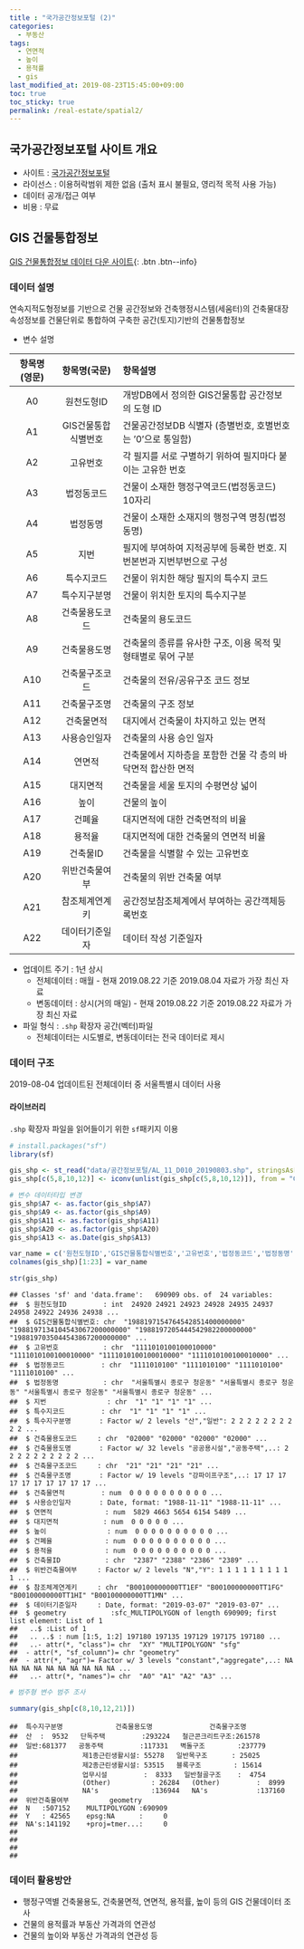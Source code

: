 ```yaml
---
title : "국가공간정보포털 (2)"
categories: 
  - 부동산
tags:
  - 연면적
  - 높이
  - 용적률
  - gis
last_modified_at: 2019-08-23T15:45:00+09:00
toc: true
toc_sticky: true
permalink: /real-estate/spatial2/
---
```


## 국가공간정보포털 사이트 개요

  - 사이트 : [국가공간정보포털](http://www.nsdi.go.kr/lxportal/)
  - 라이선스 : 이용허락범위 제한 없음 (출처 표시 불필요, 영리적 목적 사용 가능)
  - 데이터 공개/접근 여부
  - 비용 : 무료

## GIS 건물통합정보

[GIS 건물통합정보 데이터 다운
사이트](http://openapi.nsdi.go.kr/nsdi/eios/ServiceDetail.do?svcSe=F&svcId=F010){:
.btn .btn--info}

### 데이터 설명

연속지적도형정보를 기반으로 건물 공간정보와 건축행정시스템(세움터)의 건축물대장 속성정보를 건물단위로 통합하여 구축한
공간(토지)기반의 건물통합정보

  - 변수 설명

| 항목명(영문) |   항목명(국문)   | 항목설명                                   |
| :-----: | :---------: | :------------------------------------- |
|   A0    |   원천도형ID    | 개방DB에서 정의한 GIS건물통합 공간정보의 도형 ID         |
|   A1    | GIS건물통합식별번호 | 건물공간정보DB 식별자 (층별번호, 호별번호는 ’0’으로 통일함)   |
|   A2    |    고유번호     | 각 필지를 서로 구별하기 위하여 필지마다 붙이는 고유한 번호      |
|   A3    |    법정동코드    | 건물이 소재한 행정구역코드(법정동코드) 10자리             |
|   A4    |    법정동명     | 건물이 소재한 소재지의 행정구역 명칭(법정동명)             |
|   A5    |     지번      | 필지에 부여하여 지적공부에 등록한 번호. 지번본번과 지번부번으로 구성 |
|   A6    |    특수지코드    | 건물이 위치한 해당 필지의 특수지 코드                  |
|   A7    |   특수지구분명    | 건물이 위치한 토지의 특수지구분                      |
|   A8    |   건축물용도코드   | 건축물의 용도코드                              |
|   A9    |   건축물용도명    | 건축물의 종류를 유사한 구조, 이용 목적 및 형태별로 묶어 구분    |
|   A10   |   건축물구조코드   | 건축물의 전유/공유구조 코드 정보                     |
|   A11   |   건축물구조명    | 건축물의 구조 정보                             |
|   A12   |    건축물면적    | 대지에서 건축물이 차지하고 있는 면적                   |
|   A13   |   사용승인일자    | 건축물의 사용 승인 일자                          |
|   A14   |     연면적     | 건축물에서 지하층을 포함한 건물 각 층의 바닥면적 합산한 면적     |
|   A15   |    대지면적     | 건축물을 세울 토지의 수평면상 넓이                    |
|   A16   |     높이      | 건물의 높이                                 |
|   A17   |     건폐율     | 대지면적에 대한 건축면적의 비율                      |
|   A18   |     용적율     | 대지면적에 대한 건축물의 연면적 비율                   |
|   A19   |    건축물ID    | 건축물을 식별할 수 있는 고유번호                     |
|   A20   |   위반건축물여부   | 건축물의 위반 건축물 여부                         |
|   A21   |   참조체계연계키   | 공간정보참조체계에서 부여하는 공간객체등록번호               |
|   A22   |   데이터기준일자   | 데이터 작성 기준일자                            |

  - 업데이트 주기 : 1년 상시
      - 전체데이터 : 매월 - 현재 2019.08.22 기준 2019.08.04 자료가 가장 최신 자료
      - 변동데이터 : 상시(거의 매일) - 현재 2019.08.22 기준 2019.08.22 자료가 가장 최신 자료
  - 파일 형식 : `.shp` 확장자 공간(벡터)파일
      - 전체데이터는 시도별로, 변동데이터는 전국 데이터로 제시

### 데이터 구조

2019-08-04 업데이트된 전체데이터 중 서울특별시 데이터 사용

#### 라이브러리

`.shp` 확장자 파일을 읽어들이기 위한 `sf`패키지 이용

``` r
# install.packages("sf")
library(sf)
```

``` r
gis_shp <- st_read("data/공간정보포털/AL_11_D010_20190803.shp", stringsAsFactors=FALSE, quiet=TRUE)
gis_shp[c(5,8,10,12)] <- iconv(unlist(gis_shp[c(5,8,10,12)]), from = "CP949", to = "UTF-8", sub = NA, mark = TRUE, toRaw = FALSE) # 인코딩 변경

# 변수 데이터타입 변경
gis_shp$A7 <- as.factor(gis_shp$A7)
gis_shp$A9 <- as.factor(gis_shp$A9)
gis_shp$A11 <- as.factor(gis_shp$A11)
gis_shp$A20 <- as.factor(gis_shp$A20)
gis_shp$A13 <- as.Date(gis_shp$A13)

var_name = c('원천도형ID','GIS건물통합식별번호','고유번호','법정동코드','법정동명','지번','특수지코드','특수지구분명','건축물용도코드','건축물용도명','건축물구조코드','건축물구조명','건축물면적','사용승인일자','연면적','대지면적','높이','건폐율','용적율','건축물ID','위반건축물여부','참조체계연계키','데이터기준일자')
colnames(gis_shp)[1:23] = var_name

str(gis_shp)
```

    ## Classes 'sf' and 'data.frame':   690909 obs. of  24 variables:
    ##  $ 원천도형ID         : int  24920 24921 24923 24928 24935 24937 24958 24922 24936 24938 ...
    ##  $ GIS건물통합식별번호: chr  "1988197154764542851400000000" "1988197134104543067200000000" "1988197205444542982200000000" "1988197035044543867200000000" ...
    ##  $ 고유번호           : chr  "1111010100100010000" "1111010100100010000" "1111010100100010000" "1111010100100010000" ...
    ##  $ 법정동코드         : chr  "1111010100" "1111010100" "1111010100" "1111010100" ...
    ##  $ 법정동명           : chr  "서울특별시 종로구 청운동" "서울특별시 종로구 청운동" "서울특별시 종로구 청운동" "서울특별시 종로구 청운동" ...
    ##  $ 지번               : chr  "1" "1" "1" "1" ...
    ##  $ 특수지코드         : chr  "1" "1" "1" "1" ...
    ##  $ 특수지구분명       : Factor w/ 2 levels "산","일반": 2 2 2 2 2 2 2 2 2 2 ...
    ##  $ 건축물용도코드     : chr  "02000" "02000" "02000" "02000" ...
    ##  $ 건축물용도명       : Factor w/ 32 levels "공공용시설","공동주택",..: 2 2 2 2 2 2 2 2 2 2 ...
    ##  $ 건축물구조코드     : chr  "21" "21" "21" "21" ...
    ##  $ 건축물구조명       : Factor w/ 19 levels "강파이프구조",..: 17 17 17 17 17 17 17 17 17 17 ...
    ##  $ 건축물면적         : num  0 0 0 0 0 0 0 0 0 0 ...
    ##  $ 사용승인일자       : Date, format: "1988-11-11" "1988-11-11" ...
    ##  $ 연면적             : num  5829 4663 5654 6154 5489 ...
    ##  $ 대지면적           : num  0 0 0 0 0 ...
    ##  $ 높이               : num  0 0 0 0 0 0 0 0 0 0 ...
    ##  $ 건폐율             : num  0 0 0 0 0 0 0 0 0 0 ...
    ##  $ 용적율             : num  0 0 0 0 0 0 0 0 0 0 ...
    ##  $ 건축물ID           : chr  "2387" "2388" "2386" "2389" ...
    ##  $ 위반건축물여부     : Factor w/ 2 levels "N","Y": 1 1 1 1 1 1 1 1 1 1 ...
    ##  $ 참조체계연계키     : chr  "B00100000000TT1EF" "B00100000000TT1FG" "B00100000000TT1HI" "B00100000000TT1MN" ...
    ##  $ 데이터기준일자     : Date, format: "2019-03-07" "2019-03-07" ...
    ##  $ geometry           :sfc_MULTIPOLYGON of length 690909; first list element: List of 1
    ##   ..$ :List of 1
    ##   .. ..$ : num [1:5, 1:2] 197180 197135 197129 197175 197180 ...
    ##   ..- attr(*, "class")= chr  "XY" "MULTIPOLYGON" "sfg"
    ##  - attr(*, "sf_column")= chr "geometry"
    ##  - attr(*, "agr")= Factor w/ 3 levels "constant","aggregate",..: NA NA NA NA NA NA NA NA NA NA ...
    ##   ..- attr(*, "names")= chr  "A0" "A1" "A2" "A3" ...

``` r
# 범주형 변수 범주 조사

summary(gis_shp[c(8,10,12,21)])
```

    ##  특수지구분명             건축물용도명              건축물구조명   
    ##  산  :  9532   단독주택         :293224   철근콘크리트구조:261578  
    ##  일반:681377   공동주택         :117331   벽돌구조        :237779  
    ##                제1종근린생활시설: 55278   일반목구조      : 25025  
    ##                제2종근린생활시설: 53515   블록구조        : 15614  
    ##                업무시설         :  8333   일반철골구조    :  4754  
    ##                (Other)          : 26284   (Other)         :  8999  
    ##                NA's             :136944   NA's            :137160  
    ##  위반건축물여부          geometry     
    ##  N   :507152    MULTIPOLYGON :690909  
    ##  Y   : 42565    epsg:NA      :     0  
    ##  NA's:141192    +proj=tmer...:     0  
    ##                                       
    ##                                       
    ##                                       
    ## 

### 데이터 활용방안

  - 행정구역별 건축물용도, 건축물면적, 연면적, 용적률, 높이 등의 GIS 건물데이터 조사
  - 건물의 용적률과 부동산 가격과의 연관성
  - 건물의 높이와 부동산 가격과의 연관성 등
